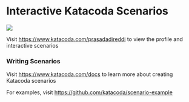 # Interactive Katacoda Scenarios

[![](http://shields.katacoda.com/katacoda/prasadadireddi/count.svg)](https://www.katacoda.com/prasadadireddi "Get your profile on Katacoda.com")

Visit https://www.katacoda.com/prasadadireddi to view the profile and interactive scenarios

### Writing Scenarios
Visit https://www.katacoda.com/docs to learn more about creating Katacoda scenarios

For examples, visit https://github.com/katacoda/scenario-example
